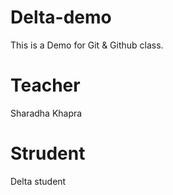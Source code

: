 # Delta-demo
This is a Demo for Git &amp; Github class.

# Teacher
Sharadha Khapra

# Strudent 
Delta student